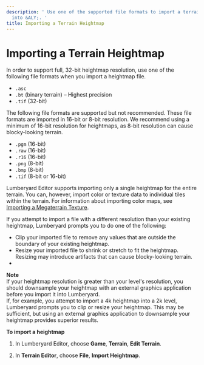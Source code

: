```yaml
---
description: ' Use one of the supported file formats to import a terrain heightmap
  into &ALY;. '
title: Importing a Terrain Heightmap
---
```

# Importing a Terrain Heightmap<a name="terrain-heightmap-import"></a>

In order to support full, 32\-bit heightmap resolution, use one of the following file formats when you import a heightmap file\.
+ `.asc`
+ `.bt` \(binary terrain\) – Highest precision
+ `.tif` \(32\-bit\)

The following file formats are supported but not recommended\. These file formats are imported in 16\-bit or 8\-bit resolution\. We recommend using a minimum of 16\-bit resolution for heightmaps, as 8\-bit resolution can cause blocky\-looking terrain\. 
+ `.pgm` \(16\-bit\)
+ `.raw` \(16\-bit\)
+ `.r16` \(16\-bit\)
+ `.png` \(8\-bit\)
+ `.bmp` \(8\-bit\)
+ `.tif` \(8\-bit or 16\-bit\)

Lumberyard Editor supports importing only a single heightmap for the entire terrain\. You can, however, import color or texture data to individual tiles within the terrain\. For information about importing color maps, see [Importing a Megaterrain Texture](/docs/userguide/terrain/import-color-megaterrain.md)\.

If you attempt to import a file with a different resolution than your existing heightmap, Lumberyard prompts you to do one of the following:
+ Clip your imported file to remove any values that are outside the boundary of your existing heightmap\.
+ Resize your imported file to shrink or stretch to fit the heightmap\. Resizing may introduce artifacts that can cause blocky\-looking terrain\. 
+ 

**Note**  
If your heightmap resolution is greater than your level's resolution, you should downsample your heightmap with an external graphics application before you import it into Lumberyard\.  
If, for example, you attempt to import a 4k heightmap into a 2k level, Lumberyard prompts you to clip or resize your heightmap\. This may be sufficient, but using an external graphics application to downsample your heightmap provides superior results\.

**To import a heightmap**

1. In Lumberyard Editor, choose **Game**, **Terrain**, **Edit Terrain**\.

1. In **Terrain Editor**, choose **File**, **Import Heightmap**\.